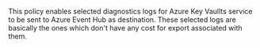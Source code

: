 This policy enables selected diagnostics logs for Azure Key Vaullts service to be sent to Azure Event Hub as destination.
These selected logs are basically the ones which don't have any cost for export associated with them.
